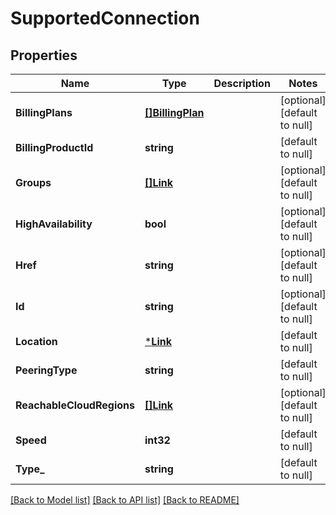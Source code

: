 # SupportedConnection

## Properties
Name | Type | Description | Notes
------------ | ------------- | ------------- | -------------
**BillingPlans** | [**[]BillingPlan**](BillingPlan.md) |  | [optional] [default to null]
**BillingProductId** | **string** |  | [default to null]
**Groups** | [**[]Link**](Link.md) |  | [optional] [default to null]
**HighAvailability** | **bool** |  | [optional] [default to null]
**Href** | **string** |  | [optional] [default to null]
**Id** | **string** |  | [optional] [default to null]
**Location** | [***Link**](Link.md) |  | [default to null]
**PeeringType** | **string** |  | [default to null]
**ReachableCloudRegions** | [**[]Link**](Link.md) |  | [optional] [default to null]
**Speed** | **int32** |  | [default to null]
**Type_** | **string** |  | [default to null]

[[Back to Model list]](../README.md#documentation-for-models) [[Back to API list]](../README.md#documentation-for-api-endpoints) [[Back to README]](../README.md)


